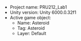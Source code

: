 <!-- UNITY CODE ASSIST INSTRUCTIONS START -->
- Project name: PRU212_Lab1
- Unity version: Unity 6000.0.32f1
- Active game object:
  - Name: Asteroid
  - Tag: Asteroid
  - Layer: Default
<!-- UNITY CODE ASSIST INSTRUCTIONS END -->